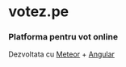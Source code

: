 votez.pe
========

### Platforma pentru vot online

Dezvoltata cu [Meteor](https://meteor.com) + [Angular](https://angularjs.org)

